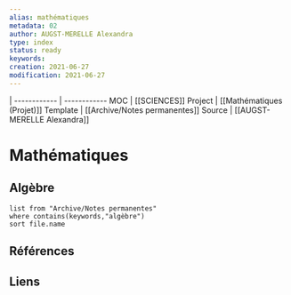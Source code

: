 ```yaml
---
alias: mathématiques
metadata: 02
author: AUGST-MERELLE Alexandra
type: index
status: ready
keywords: 
creation: 2021-06-27
modification: 2021-06-27
---
```

 | 
------------ | ------------
MOC | [[SCIENCES]]
Project | [[Mathématiques (Projet)]]
Template | [[Archive/Notes permanentes]]
Source | [[AUGST-MERELLE Alexandra]]
# Mathématiques
## Algèbre
```dataview
list from "Archive/Notes permanentes"
where contains(keywords,"algèbre")
sort file.name
```

## Références
## Liens